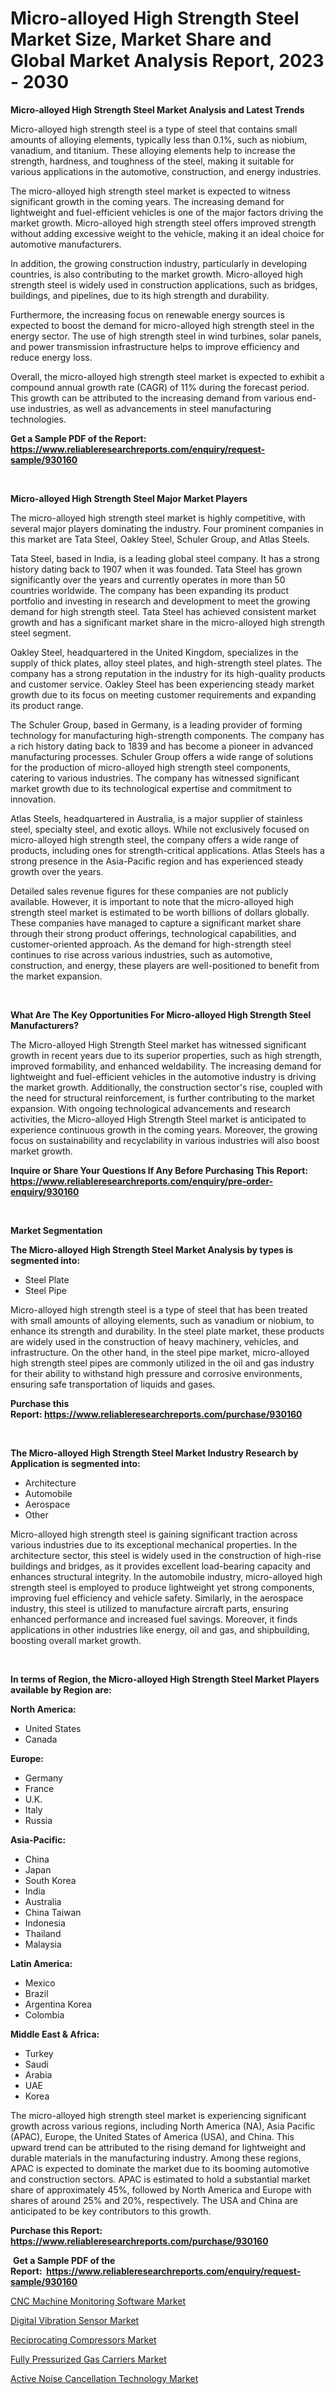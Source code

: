 <p><h1>Micro-alloyed High Strength Steel Market Size, Market Share and Global Market Analysis Report, 2023 - 2030</h1></p><p><strong>Micro-alloyed High Strength Steel Market Analysis and Latest Trends</strong></p>
<p><p>Micro-alloyed high strength steel is a type of steel that contains small amounts of alloying elements, typically less than 0.1%, such as niobium, vanadium, and titanium. These alloying elements help to increase the strength, hardness, and toughness of the steel, making it suitable for various applications in the automotive, construction, and energy industries.</p><p>The micro-alloyed high strength steel market is expected to witness significant growth in the coming years. The increasing demand for lightweight and fuel-efficient vehicles is one of the major factors driving the market growth. Micro-alloyed high strength steel offers improved strength without adding excessive weight to the vehicle, making it an ideal choice for automotive manufacturers.</p><p>In addition, the growing construction industry, particularly in developing countries, is also contributing to the market growth. Micro-alloyed high strength steel is widely used in construction applications, such as bridges, buildings, and pipelines, due to its high strength and durability.</p><p>Furthermore, the increasing focus on renewable energy sources is expected to boost the demand for micro-alloyed high strength steel in the energy sector. The use of high strength steel in wind turbines, solar panels, and power transmission infrastructure helps to improve efficiency and reduce energy loss.</p><p>Overall, the micro-alloyed high strength steel market is expected to exhibit a compound annual growth rate (CAGR) of 11% during the forecast period. This growth can be attributed to the increasing demand from various end-use industries, as well as advancements in steel manufacturing technologies.</p></p>
<p><strong>Get a Sample PDF of the Report:&nbsp; <a href="https://www.reliableresearchreports.com/enquiry/request-sample/930160">https://www.reliableresearchreports.com/enquiry/request-sample/930160</a></strong></p>
<p>&nbsp;</p>
<p><strong>Micro-alloyed High Strength Steel Major Market Players</strong></p>
<p><p>The micro-alloyed high strength steel market is highly competitive, with several major players dominating the industry. Four prominent companies in this market are Tata Steel, Oakley Steel, Schuler Group, and Atlas Steels.</p><p>Tata Steel, based in India, is a leading global steel company. It has a strong history dating back to 1907 when it was founded. Tata Steel has grown significantly over the years and currently operates in more than 50 countries worldwide. The company has been expanding its product portfolio and investing in research and development to meet the growing demand for high strength steel. Tata Steel has achieved consistent market growth and has a significant market share in the micro-alloyed high strength steel segment.</p><p>Oakley Steel, headquartered in the United Kingdom, specializes in the supply of thick plates, alloy steel plates, and high-strength steel plates. The company has a strong reputation in the industry for its high-quality products and customer service. Oakley Steel has been experiencing steady market growth due to its focus on meeting customer requirements and expanding its product range.</p><p>The Schuler Group, based in Germany, is a leading provider of forming technology for manufacturing high-strength components. The company has a rich history dating back to 1839 and has become a pioneer in advanced manufacturing processes. Schuler Group offers a wide range of solutions for the production of micro-alloyed high strength steel components, catering to various industries. The company has witnessed significant market growth due to its technological expertise and commitment to innovation.</p><p>Atlas Steels, headquartered in Australia, is a major supplier of stainless steel, specialty steel, and exotic alloys. While not exclusively focused on micro-alloyed high strength steel, the company offers a wide range of products, including ones for strength-critical applications. Atlas Steels has a strong presence in the Asia-Pacific region and has experienced steady growth over the years.</p><p>Detailed sales revenue figures for these companies are not publicly available. However, it is important to note that the micro-alloyed high strength steel market is estimated to be worth billions of dollars globally. These companies have managed to capture a significant market share through their strong product offerings, technological capabilities, and customer-oriented approach. As the demand for high-strength steel continues to rise across various industries, such as automotive, construction, and energy, these players are well-positioned to benefit from the market expansion.</p></p>
<p>&nbsp;</p>
<p><strong>What Are The Key Opportunities For Micro-alloyed High Strength Steel Manufacturers?</strong></p>
<p><p>The Micro-alloyed High Strength Steel market has witnessed significant growth in recent years due to its superior properties, such as high strength, improved formability, and enhanced weldability. The increasing demand for lightweight and fuel-efficient vehicles in the automotive industry is driving the market growth. Additionally, the construction sector's rise, coupled with the need for structural reinforcement, is further contributing to the market expansion. With ongoing technological advancements and research activities, the Micro-alloyed High Strength Steel market is anticipated to experience continuous growth in the coming years. Moreover, the growing focus on sustainability and recyclability in various industries will also boost market growth.</p></p>
<p><strong>Inquire or Share Your Questions If Any Before Purchasing This Report: <a href="https://www.reliableresearchreports.com/enquiry/pre-order-enquiry/930160">https://www.reliableresearchreports.com/enquiry/pre-order-enquiry/930160</a></strong></p>
<p>&nbsp;</p>
<p><strong>Market Segmentation</strong></p>
<p><strong>The Micro-alloyed High Strength Steel Market Analysis by types is segmented into:</strong></p>
<p><ul><li>Steel Plate</li><li>Steel Pipe</li></ul></p>
<p><p>Micro-alloyed high strength steel is a type of steel that has been treated with small amounts of alloying elements, such as vanadium or niobium, to enhance its strength and durability. In the steel plate market, these products are widely used in the construction of heavy machinery, vehicles, and infrastructure. On the other hand, in the steel pipe market, micro-alloyed high strength steel pipes are commonly utilized in the oil and gas industry for their ability to withstand high pressure and corrosive environments, ensuring safe transportation of liquids and gases.</p></p>
<p><strong>Purchase this Report:&nbsp;<a href="https://www.reliableresearchreports.com/purchase/930160">https://www.reliableresearchreports.com/purchase/930160</a></strong></p>
<p>&nbsp;</p>
<p><strong>The Micro-alloyed High Strength Steel Market Industry Research by Application is segmented into:</strong></p>
<p><ul><li>Architecture</li><li>Automobile</li><li>Aerospace</li><li>Other</li></ul></p>
<p><p>Micro-alloyed high strength steel is gaining significant traction across various industries due to its exceptional mechanical properties. In the architecture sector, this steel is widely used in the construction of high-rise buildings and bridges, as it provides excellent load-bearing capacity and enhances structural integrity. In the automobile industry, micro-alloyed high strength steel is employed to produce lightweight yet strong components, improving fuel efficiency and vehicle safety. Similarly, in the aerospace industry, this steel is utilized to manufacture aircraft parts, ensuring enhanced performance and increased fuel savings. Moreover, it finds applications in other industries like energy, oil and gas, and shipbuilding, boosting overall market growth.</p></p>
<p>&nbsp;</p>
<p><strong>In terms of Region, the Micro-alloyed High Strength Steel Market Players available by Region are:</strong></p>
<p>
    <p> <strong> North America: </strong>
        <ul>
            <li>United States</li>
            <li>Canada</li>
        </ul>
        </p> 
    <p> <strong> Europe: </strong>
        <ul>
            <li>Germany</li>
            <li>France</li>
            <li>U.K.</li>
            <li>Italy</li>
            <li>Russia</li>
        </ul>
        </p> 
    <p> <strong> Asia-Pacific: </strong>
        <ul>
            <li>China</li>
            <li>Japan</li>
            <li>South Korea</li>
            <li>India</li>
            <li>Australia</li>
            <li>China Taiwan</li>
            <li>Indonesia</li>
            <li>Thailand</li>
            <li>Malaysia</li>
        </ul>
        </p> 
    <p> <strong> Latin America: </strong>
        <ul>
            <li>Mexico</li>
            <li>Brazil</li>
            <li>Argentina Korea</li>
            <li>Colombia</li>
        </ul>
        </p> 
    <p> <strong> Middle East & Africa: </strong>
        <ul>
            <li>Turkey</li>
            <li>Saudi</li>
            <li>Arabia</li>
            <li>UAE</li>
            <li>Korea</li>
        </ul>
    </p>
    </p>
<p><p>The micro-alloyed high strength steel market is experiencing significant growth across various regions, including North America (NA), Asia Pacific (APAC), Europe, the United States of America (USA), and China. This upward trend can be attributed to the rising demand for lightweight and durable materials in the manufacturing industry. Among these regions, APAC is expected to dominate the market due to its booming automotive and construction sectors. APAC is estimated to hold a substantial market share of approximately 45%, followed by North America and Europe with shares of around 25% and 20%, respectively. The USA and China are anticipated to be key contributors to this growth.</p></p>
<p><strong>Purchase this Report: <a href="https://www.reliableresearchreports.com/purchase/930160">https://www.reliableresearchreports.com/purchase/930160</a></strong></p>
<p>&nbsp;<strong>Get a Sample PDF of the Report:&nbsp;&nbsp;<a href="https://www.reliableresearchreports.com/enquiry/request-sample/930160">https://www.reliableresearchreports.com/enquiry/request-sample/930160</a></strong></p>
<p><strong></strong></p>
<p><p><a href="https://medium.com/@beauhagenes2023/cnc-machine-monitoring-software-market-size-growth-forecast-2023-2030-51abc6f6f75d">CNC Machine Monitoring Software Market</a></p><p><a href="https://www.reportprime.com/digital-vibration-sensor-r1461">Digital Vibration Sensor Market</a></p><p><a href="https://issuu.com/reportprime-2/docs/reciprocating-compressors-market-size-2030.pptx?fr=xKAE9_zU1NQ">Reciprocating Compressors Market</a></p><p><a href="https://www.linkedin.com/pulse/fully-pressurized-gas-carriers-market-share-amp-new-trends-ekzpe/">Fully Pressurized Gas Carriers Market</a></p><p><a href="https://medium.com/@norvalolson/active-noise-cancellation-technology-market-size-growth-forecast-2023-2030-52f0a5ab5485">Active Noise Cancellation Technology Market</a></p></p>